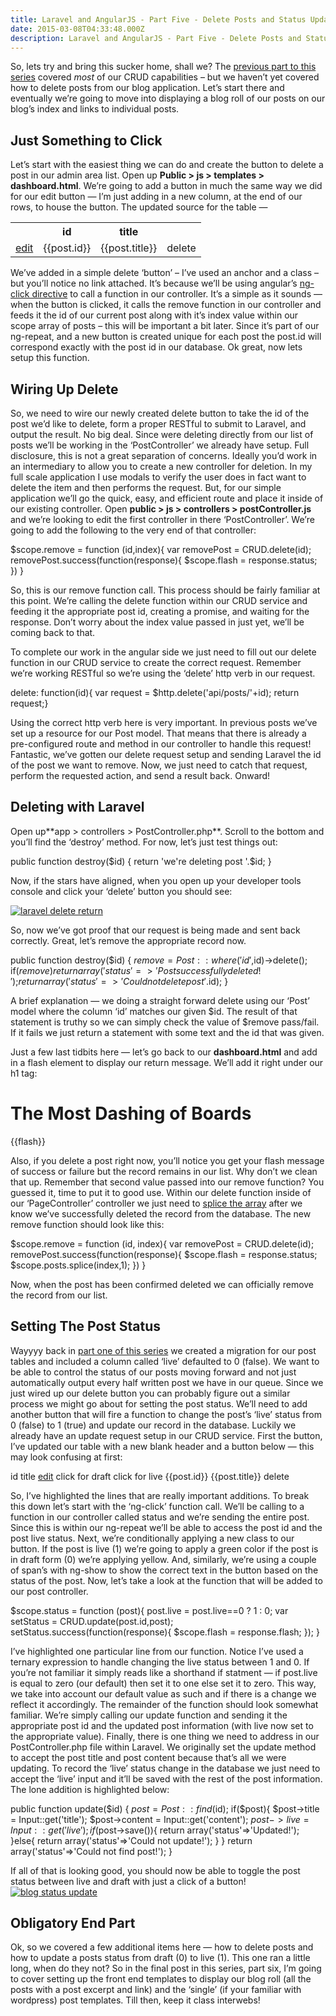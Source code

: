 ```yaml
---
title: Laravel and AngularJS - Part Five - Delete Posts and Status Updates
date: 2015-03-08T04:33:48.000Z
description: Laravel and AngularJS - Part Five - Delete Posts and Status Updates
---
```


So, lets try and bring this sucker home, shall we? The [previous part to this series](http://justinvoelkel.me/laravel-angularjs-part-four/ "Laravel and AngularJS: Part Four – The Dashboard Part Deux and a Posts Party") covered *most* of our CRUD capabilities – but we haven’t yet covered how to delete posts from our blog application. Let’s start there and eventually we’re going to move into displaying a blog roll of our posts on our blog’s index and links to individual posts.


## Just Something to Click

Let’s start with the easiest thing we can do and create the button to delete a post in our admin area list. Open up <span class="highlight">**Public > js > templates > dashboard.html**</span>. We’re going to add a button in much the same way we did for our edit button — I’m just adding in a new column, at the end of our rows, to house the button. The updated source for the table —

<table class="table table-striped"> <tr> <th></th> <th>id</th> <th>title</th> <th></th> </tr> <tr ng-repeat="post in posts"> <td><a href="#/edit/{{post.id}}" class="btn btn-success btn-xs">edit</a></td> <td>{{post.id}}</td> <td>{{post.title}}</td> <td><a ng-click="remove(post.id,$index)" class="btn btn-danger btn-xs">delete</a></td> </tr> </table>

We’ve added in a simple delete ‘button’ – I’ve used an anchor and a class – but you’ll notice no link attached. It’s because we’ll be using angular’s [ng-click directive](https://docs.angularjs.org/api/ng/directive/ngClick "AngularJS ng-click directive") to call a function in our controller. It’s a simple as it sounds — when the button is clicked, it calls the remove function in our controller and feeds it the id of our current post along with it’s index value within our scope array of posts – this will be important a bit later. Since it’s part of our ng-repeat, and a new button is created unique for each post the post.id will correspond exactly with the post id in our database. Ok great, now lets setup this function.


## Wiring Up Delete

So, we need to wire our newly created delete button to take the id of the post we’d like to delete, form a proper RESTful to submit to Laravel, and output the result. No big deal. Since were deleting directly from our list of posts we’ll be working in the ‘PostController’ we already have setup. Full disclosure, this is not a great separation of concerns. Ideally you’d work in an intermediary to allow you to create a new controller for deletion. In my full scale application I use modals to verify the user does in fact want to delete the item and then performs the request. But, for our simple application we’ll go the quick, easy, and efficient route and place it inside of our existing controller. Open <span class="highlight">**public > js > controllers > postController.js**</span> and we’re looking to edit the first controller in there ‘PostController’. We’re going to add the following to the very end of that controller:

$scope.remove = function (id,index){ var removePost = CRUD.delete(id); removePost.success(function(response){ $scope.flash = response.status; }) }

So, this is our remove function call. This process should be fairly familiar at this point. We’re calling the delete function within our CRUD service and feeding it the appropriate post id, creating a promise, and waiting for the response. Don’t worry about the index value passed in just yet, we’ll be coming back to that.

To complete our work in the angular side we just need to fill out our delete function in our CRUD service to create the correct request. Remember we’re working RESTful so we’re using the ‘delete’ http verb in our request.

delete: function(id){ var request = $http.delete('api/posts/'+id); return request;}

Using the correct http verb here is very important. In previous posts we’ve set up a resource for our Post model. That means that there is already a pre-configured route and method in our controller to handle this request! Fantastic, we’ve gotten our delete request setup and sending Laravel the id of the post we want to remove. Now, we just need to catch that request, perform the requested action, and send a result back. Onward!


## Deleting with Laravel

Open up**<span class="highlight">app > controllers > PostController.php</span>**. Scroll to the bottom and you’ll find the ‘destroy’ method. For now, let’s just test things out:

public function destroy($id) { return 'we\'re deleting post '.$id; }

Now, if the stars have aligned, when you open up your developer tools console and click your ‘delete’ button you should see:

[![laravel delete return](http://justinvoelkel.me/wp-content/uploads/2015/03/delete-request.jpg)](http://justinvoelkel.me/wp-content/uploads/2015/03/delete-request.jpg)

So, now we’ve got proof that our request is being made and sent back correctly. Great, let’s remove the appropriate record now.

public function destroy($id) { $remove = Post::where('id',$id)->delete(); if($remove){ return array('status'=>'Post successfully deleted!'); } return array('status'=>'Could not delete post '.$id); }

A brief explanation — we doing a straight forward delete using our ‘Post’ model where the column ‘id’ matches our given $id. The result of that statement is truthy so we can simply check the value of $remove pass/fail. If it fails we just return a statement with some text and the id that was given.

Just a few last tidbits here — let’s go back to our <span class="highlight">**dashboard.html**</span> and add in a flash element to display our return message. We’ll add it right under our h1 tag:

<h1>The Most Dashing of Boards</h1> <div class="col-md-12"> <p class="bg-info"> {{flash}} </p> </div>

Also, if you delete a post right now, you’ll notice you get your flash message of success or failure but the record remains in our list. Why don’t we clean that up. Remember that second value passed into our remove function? You guessed it, time to put it to good use. Within our delete function inside of our ‘PageController’ controller we just need to [splice the array](http://www.w3schools.com/jsref/jsref_splice.asp "javascript array splice") after we know we’ve successfully deleted the record from the database. The new remove function should look like this:

$scope.remove = function (id, index){ var removePost = CRUD.delete(id); removePost.success(function(response){ $scope.flash = response.status; $scope.posts.splice(index,1); }) }

Now, when the post has been confirmed deleted we can officially remove the record from our list.


## Setting The Post Status

Wayyyy back in [part one of this series](http://justinvoelkel.me/laravel-and-angularjs-part-one-prep-your-app/ "Laravel and AngularJS: Part One – Prep Your App") we created a migration for our post tables and included a column called ‘live’ defaulted to 0 (false). We want to be able to control the status of our posts moving forward and not just automatically output every half written post we have in our queue. Since we just wired up our delete button you can probably figure out a similar process we might go about for setting the post status. We’ll need to add another button that will fire a function to change the post’s ‘live’ status from 0 (false) to 1 (true) and update our record in the database. Luckily we already have an update request setup in our CRUD service. First the button, I’ve updated our table with a new blank header and a button below — this may look confusing at first:

<tr> <th></th> <th></th> <th>id</th> <th>title</th> <th></th> </tr> <tr ng-repeat="post in posts"> <td><a href="#/edit/{{post.id}}" class="btn btn-success btn-xs">edit</a></td> <td> <a class="btn btn-xs" ng-click="status(post)" ng-class="{'btn-success':post.live==1,'btn-warning':post.live==0}"> <span ng-show="post.live==1">click for draft</span> <span ng-show="post.live==0">click for live</span> </a> </td> <td>{{post.id}}</td> <td>{{post.title}}</td> <td><a ng-click="remove(post.id,$index)" class="btn btn-danger btn-xs">delete</a></td> </tr>

So, I’ve highlighted the lines that are really important additions. To break this down let’s start with the ‘ng-click’ function call. We’ll be calling to a function in our controller called status and we’re sending the entire post. Since this is within our ng-repeat we’ll be able to access the post id and the post live status. Next, we’re conditionally applying a new class to our button. If the post is live (1) we’re going to apply a green color if the post is in draft form (0) we’re applying yellow. And, similarly, we’re using a couple of span’s with ng-show to show the correct text in the button based on the status of the post. Now, let’s take a look at the function that will be added to our post controller.

$scope.status = function (post){ post.live = post.live==0 ? 1 : 0; var setStatus = CRUD.update(post.id,post); setStatus.success(function(response){ $scope.flash = response.flash; }); }

I’ve highlighted one particular line from our function. Notice I’ve used a ternary expression to handle changing the live status between 1 and 0. If you’re not familiar it simply reads like a shorthand if statment — if post.live is equal to zero (our default) then set it to one else set it to zero. This way, we take into account our default value as such and if there is a change we reflect it accordingly. The remainder of the function should look somewhat familiar. We’re simply calling our update function and sending it the appropriate post id and the updated post information (with live now set to the appropriate value). Finally, there is one thing we need to address in our PostController.php file within Laravel. We originally set the update method to accept the post title and post content because that’s all we were updating. To record the ‘live’ status change in the database we just need to accept the ‘live’ input and it’ll be saved with the rest of the post information. The lone addition is highlighted below:

public function update($id) { $post = Post::find($id); if($post){ $post->title = Input::get('title'); $post->content = Input::get('content'); $post->live = Input::get('live'); if($post->save()){ return array('status'=>'Updated!'); }else{ return array('status'=>'Could not update!'); } } return array('status'=>'Could not find post!'); }

If all of that is looking good, you should now be able to toggle the post status between live and draft with just a click of a button!  
[![blog status update](http://justinvoelkel.me/wp-content/uploads/2015/03/blog-status-update-result.png)](http://justinvoelkel.me/wp-content/uploads/2015/03/blog-status-update-result.png)


## Obligatory End Part

Ok, so we covered a few additional items here — how to delete posts and how to update a posts status from draft (0) to live (1). This one ran a little long, when do they not? So in the final post in this series, part six, I’m going to cover setting up the front end templates to display our blog roll (all the posts with a post excerpt and link) and the ‘single’ (if your familiar with wordpress) post templates. Till then, keep it class interwebs!


